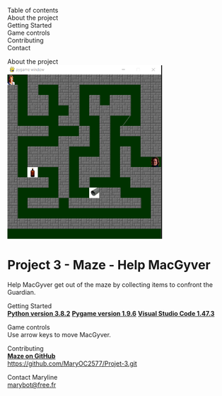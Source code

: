 <p>Table of contents<br>
About the project<br>
Getting Started<br>
Game controls<br>
Contributing<br>
Contact</p>

About the project<br>
![image](./data/img/maze.png)
<h1>Project 3 - Maze - Help MacGyver</h1>
Help MacGyver get out of the maze by collecting items to confront the Guardian.

Getting Started<br>
<u><b>Python version 3.8.2</b></u>
<u><b>Pygame version 1.9.6</b></u>
<u><b>Visual Studio Code 1.47.3</b></u>


Game controls<br>
Use arrow keys to move MacGyver.

Contributing<br>
<u><b>Maze on GitHub</b></u><br>
<a href="https://github.com/MaryOC2577/Projet-3.git">https://github.com/MaryOC2577/Projet-3.git</a>

Contact
Maryline<br>
<a href="marybot@free.fr">marybot@free.fr</a>
